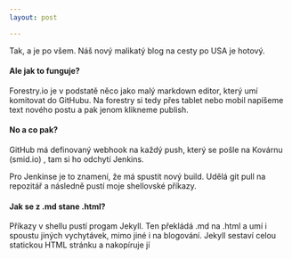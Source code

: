 ```yaml
---
layout: post

---
```

Tak, a je po všem. Náš nový malikatý blog na cesty po USA je hotový.

#### Ale jak to funguje?

Forestry.io je v podstatě něco jako malý markdown editor, který umí komitovat do GitHubu. Na forestry si tedy přes tablet nebo mobil napíšeme text nového postu a pak jenom klikneme publish.

#### No a co pak?

GitHub má definovaný webhook na každý push, který se pošle na Kovárnu (smid.io) , tam si ho odchytí Jenkins. 

Pro Jenkinse je to znamení, že má spustit nový build. Udělá git pull na repozitář a následně pustí moje shellovské příkazy. 

#### Jak se z .md stane .html?

Příkazy v shellu pustí progam Jekyll. Ten překládá .md na .html a umí i spoustu jiných vychytávek, mimo jiné i na blogování. Jekyll sestaví celou statickou HTML stránku a nakopíruje jí 